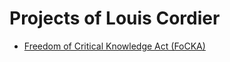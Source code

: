 # Projects of Louis Cordier

* [Freedom of Critical Knowledge Act (FoCKA)](https://lcordier.github.io/focka/)
